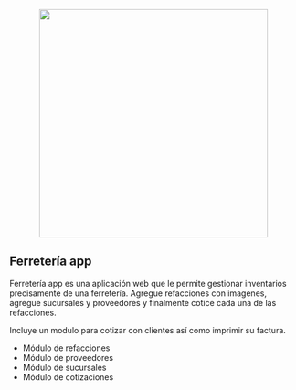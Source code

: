 <p align="center"><a href="https://laravel.com" target="_blank"><img src="https://raw.githubusercontent.com/laravel/art/master/logo-lockup/5%20SVG/2%20CMYK/1%20Full%20Color/laravel-logolockup-cmyk-red.svg" width="400"></a></p>

## Ferretería app

Ferretería app es una aplicación web que le permite gestionar inventarios precisamente de una ferretería. Agregue refacciones con imagenes, agregue sucursales y proveedores y finalmente cotice cada una de las refacciones.

Incluye un modulo para cotizar con clientes así como imprimir su factura.

- Módulo de refacciones
- Módulo de proveedores
- Módulo de sucursales
- Módulo de cotizaciones


